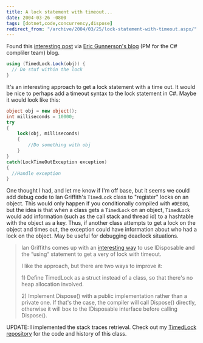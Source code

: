 ```yaml
---
title: A lock statement with timeout...
date: 2004-03-26 -0800
tags: [dotnet,code,concurrency,dispose]
redirect_from: "/archive/2004/03/25/lock-statement-with-timeout.aspx/"
---
```


Found this [interesting post](http://www.interact-sw.co.uk/iangblog/2004/03/23/locking)
via [Eric Gunnerson's blog](http://blogs.msdn.com/b/ericgu/archive/2004/03/24/95743.aspx) 
(PM for the C# compliler team) blog.

```csharp
using (TimedLock.Lock(obj)) {
  // Do stuf within the lock
}
```

It's an interesting approach to get a lock statement with a time out. It
would be nice to perhaps add a timeout syntax to the lock statement in
C#. Maybe it would look like this:

```csharp
object obj = new object();
int milliseconds = 10000;
try
{
    lock(obj, milliseconds)
    {
    	//Do something with obj
    }
}
catch(LockTimeOutException exception)
{
  //Handle exception
}
```

One thought I had, and let me know if I'm off base, but it seems we
could add debug code to Ian Griffith's `TimedLock` class to "register"
locks on an object. This would only happen if you conditionally compiled
with `#DEBUG`, but the idea is that when a class gets a `TimedLock` on an
object, `TimedLock` would add information (such as the call stack and
thread id) to a hashtable with the object as a key. Thus, if another
class attempts to get a lock on the object and times out, the exception
could have information about who had a lock on the object. May be useful
for debugging deadlock situations.

> Ian Griffiths comes up with an [interesting
> way](http://www.interact-sw.co.uk/iangblog/2004/03/23/locking) to use
> IDisposable and the “using“ statement to get a very of lock with
> timeout.
>
> I like the approach, but there are two ways to improve it:
>
> ​1) Define TimedLock as a struct instead of a class, so that there's
> no heap allocation involved.
>
> ​2) Implement Dispose() with a public implementation rather than a
> private one. If that's the case, the compiler will call Dispose()
> directly, otherwise it will box to the IDisposable interface before
> calling Dispose().

UPDATE: I implemented the stack traces retrieval. Check out my [TimedLock repository](https://github.com/Haacked/TimedLock/) for the code and history of this class.
